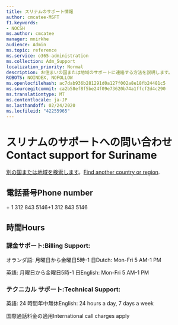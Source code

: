 ```yaml
---
title: スリナムのサポート情報
author: cmcatee-MSFT
f1.keywords:
- NOCSH
ms.author: cmcatee
manager: mnirkhe
audience: Admin
ms.topic: reference
ms.service: o365-administration
ms.collection: Adm_Support
localization_priority: Normal
description: お住まいの国または地域のサポートに連絡する方法を説明します。
ROBOTS: NOINDEX, NOFOLLOW
ms.openlocfilehash: ac7dab936b281291d0a127f002a8e18fb24481c5
ms.sourcegitcommit: ca2b58ef8f5be24f09e73620b74a1ffcf2d4c290
ms.translationtype: MT
ms.contentlocale: ja-JP
ms.lasthandoff: 02/24/2020
ms.locfileid: "42255965"
---
```

# <a name="contact-support-for-suriname"></a><span data-ttu-id="3d656-103">スリナムのサポートへの問い合わせ</span><span class="sxs-lookup"><span data-stu-id="3d656-103">Contact support for Suriname</span></span>

<span data-ttu-id="3d656-104">[別の国または地域を検索します](../contact-support-for-business-products.md)。</span><span class="sxs-lookup"><span data-stu-id="3d656-104">[Find another country or region](../contact-support-for-business-products.md).</span></span>

## <a name="phone-number"></a><span data-ttu-id="3d656-105">電話番号</span><span class="sxs-lookup"><span data-stu-id="3d656-105">Phone number</span></span>
<span data-ttu-id="3d656-106">+ 1 312 843 5146</span><span class="sxs-lookup"><span data-stu-id="3d656-106">+1 312 843 5146</span></span>

## <a name="hours"></a><span data-ttu-id="3d656-107">時間</span><span class="sxs-lookup"><span data-stu-id="3d656-107">Hours</span></span>
### <a name="billing-support"></a><span data-ttu-id="3d656-108">課金サポート:</span><span class="sxs-lookup"><span data-stu-id="3d656-108">Billing Support:</span></span>

<span data-ttu-id="3d656-109">オランダ語: 月曜日から金曜日5時-1 日</span><span class="sxs-lookup"><span data-stu-id="3d656-109">Dutch: Mon-Fri 5 AM-1 PM</span></span>

<span data-ttu-id="3d656-110">英語: 月曜日から金曜日5時-1 日</span><span class="sxs-lookup"><span data-stu-id="3d656-110">English: Mon-Fri 5 AM-1 PM</span></span>

### <a name="technical-support"></a><span data-ttu-id="3d656-111">テクニカル サポート:</span><span class="sxs-lookup"><span data-stu-id="3d656-111">Technical Support:</span></span>

<span data-ttu-id="3d656-112">英語: 24 時間年中無休</span><span class="sxs-lookup"><span data-stu-id="3d656-112">English: 24 hours a day, 7 days a week</span></span>

<span data-ttu-id="3d656-113">国際通話料金の適用</span><span class="sxs-lookup"><span data-stu-id="3d656-113">International call charges apply</span></span>
